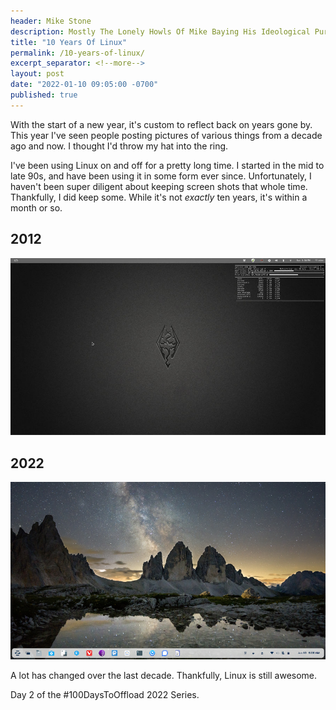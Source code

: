 ```yaml
---
header: Mike Stone
description: Mostly The Lonely Howls Of Mike Baying His Ideological Purity At The Moon
title: "10 Years Of Linux"
permalink: /10-years-of-linux/
excerpt_separator: <!--more-->
layout: post
date: "2022-01-10 09:05:00 -0700"
published: true
---
```


With the start of a new year, it's custom to reflect back on years gone by. This year I've seen people posting pictures of various things from a decade ago and now. I thought I'd throw my hat into the ring.

<!--more-->

I've been using Linux on and off for a pretty long time. I started in the mid to late 90s, and have been using it in some form ever since. Unfortunately, I haven't been super diligent about keeping screen shots that whole time. Thankfully, I did keep some. While it's not _exactly_ ten years, it's within a month or so.

## 2012
![](/assets/images/10yearsOfLinux/10yearsOfLinux_2012.jpg)

## 2022
![](/assets/images/10yearsOfLinux/10yearsOfLinux_2022.png)

A lot has changed over the last decade. Thankfully, Linux is still awesome.

Day 2 of the #100DaysToOffload 2022 Series.

